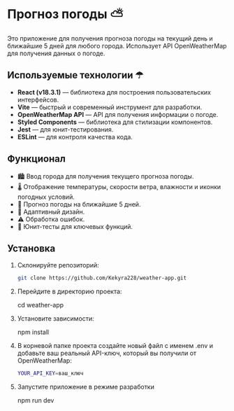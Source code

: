 # Прогноз погоды ⛅

Это приложение для получения прогноза погоды на текущий день и ближайшие 5 дней для любого города. Использует API OpenWeatherMap для получения данных о погоде.

## Используемые технологии ☂

- **React (v18.3.1)** — библиотека для построения пользовательских интерфейсов.
- **Vite** — быстрый и современный инструмент для разработки.
- **OpenWeatherMap API** — API для получения информации о погоде.
- **Styled Components** — библиотека для стилизации компонентов.
- **Jest** — для юнит-тестирования.
- **ESLint** — для контроля качества кода.

## Функционал 

- 🏙️ Ввод города для получения текущего прогноза погоды.
- 🌡️ Отображение температуры, скорости ветра, влажности и иконки погодных условий.
- 📅 Прогноз погоды на ближайшие 5 дней.
- 📱 Адаптивный дизайн.
- ⚠️ Обработка ошибок.
- 🧪 Юнит-тесты для ключевых функций.

## Установка

1. Склонируйте репозиторий:
   ```bash
   git clone https://github.com/Kekyra228/weather-app.git

2. Перейдите в директорию проекта:

   cd weather-app
   
3. Установите зависимости:

   npm install

4. В корневой папке проекта создайте новый файл с именем .env и добавьте ваш реальный API-ключ, который вы получили от OpenWeatherMap:
     ```bash
   YOUR_API_KEY=ваш_ключ

5. Запустите приложение в режиме разработки

   npm run dev

